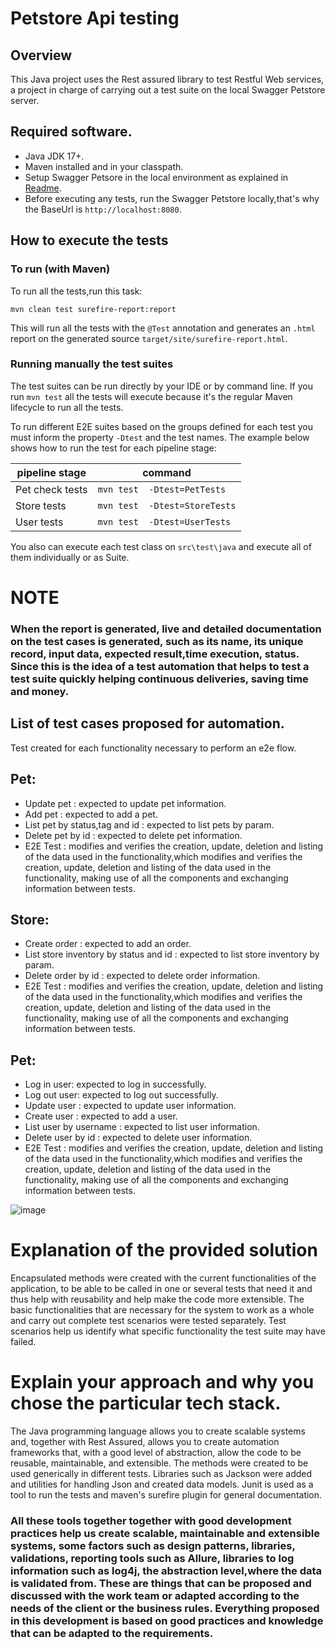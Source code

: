 # Petstore Api testing

## Overview
This Java project uses the Rest assured library to test Restful Web services, a project in charge of carrying out a test suite on the local Swagger Petstore server.

## Required software.
* Java JDK 17+.
* Maven installed and in your classpath.
* Setup Swagger Petsore in the local environment as explained in [Readme](https://github.com/swagger-api/swagger-petstore).
* Before executing any tests, run the Swagger Petstore locally,that's why the BaseUrl is `http://localhost:8080`.

## How to execute the tests


### To run (with Maven)
To run all the tests,run this task:

```
mvn clean test surefire-report:report 
```
This will run all the tests with the `@Test` annotation and generates an `.html` report on  the generated source `target/site/surefire-report.html`.

### Running manually the test suites

The test suites can be run directly by your IDE or by command line.
If you run `mvn test` all the tests will execute because it's the regular Maven lifecycle to run all the tests.

To run different E2E suites based on the groups defined for each test you must inform the property `-Dtest` and the test names.
The example below shows how to run the test for each pipeline stage:

| pipeline stage     | command                          |
|--------------------|----------------------------------|
| Pet check tests    | `mvn test  -Dtest=PetTests`      |
| Store tests        | `mvn test  -Dtest=StoreTests`    |
| User tests         | `mvn test  -Dtest=UserTests`     |


You also can execute each test class on  `src\test\java` and execute all of them individually or as Suite.

# NOTE
### When the report is generated, live and detailed documentation on the test cases is generated, such as its name, its unique record, input data, expected result,time execution, status. Since this is the idea of a test automation that helps to test a test suite quickly helping continuous deliveries, saving time and money.
## List of test cases proposed for automation.
Test created for each functionality necessary to perform an e2e flow.

## Pet:
* Update pet :  expected to update pet information.
* Add pet : expected to add a pet.
* List pet by status,tag and id : expected to list pets by param.
* Delete pet by id : expected to delete pet information.
* E2E Test : modifies and verifies the creation, update, deletion and listing of the data used in the functionality,which modifies and verifies the creation, update, deletion and listing of the data used in the functionality, making use of all the components and exchanging information between tests.

## Store:
* Create order : expected to add an order.
* List store inventory by status and id : expected to list store inventory by param.
* Delete order by id : expected to delete order information.
* E2E Test : modifies and verifies the creation, update, deletion and listing of the data used in the functionality,which modifies and verifies the creation, update, deletion and listing of the data used in the functionality, making use of all the components and exchanging information between tests.

## Pet:
* Log in user: expected to log in successfully.
* Log out user: expected to log out successfully.
* Update user :  expected to update user information.
* Create user : expected to add a user.
* List user by username : expected to list user information.
* Delete user by id : expected to delete user information.
* E2E Test : modifies and verifies the creation, update, deletion and listing of the data used in the functionality,which modifies and verifies the creation, update, deletion and listing of the data used in the functionality, making use of all the components and exchanging information between tests.

![image](https://user-images.githubusercontent.com/32660114/224604421-e721af6b-f16e-4ed7-bb76-514085a385b1.png)


# Explanation of the provided solution
Encapsulated methods were created with the current functionalities of the application, to be able to be called in one or several tests that need it and thus help with reusability and help make the code more extensible.
The basic functionalities that are necessary for the system to work as a whole and carry out complete test scenarios were tested separately.
Test scenarios help us identify what specific functionality the test suite may have failed.

# Explain your approach and why you chose the particular tech stack.
The Java programming language allows you to create scalable systems and, together with Rest Assured, allows you to create automation frameworks that, with a good level of abstraction, allow the code to be reusable, maintainable, and extensible.
The methods were created to be used generically in different tests.
Libraries such as Jackson were added and utilities for handling Json and created data models.
Junit is used as a tool to run the tests and maven's surefire plugin for general documentation.

### All these tools together together with good development practices help us create scalable, maintainable and extensible systems, some factors such as design patterns, libraries, validations, reporting tools such as Allure, libraries to log information such as log4j, the abstraction level,where the data is validated from. These are things that can be proposed and discussed with the work team or adapted according to the needs of the client or the business rules. Everything proposed in this development is based on good practices and knowledge that can be adapted to the requirements.







